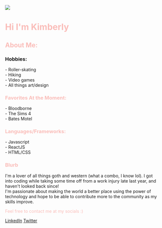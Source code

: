 <!-- [![Anurag's GitHub stats](https://github-readme-stats.vercel.app/api?kim5981=anuraghazra&theme=dark&show_icons=true)](https://github.com/anuraghazra/github-readme-stats) -->

<img src="https://cdn.glitch.global/34ab8fed-6a74-46e2-b154-c34551f4c029/github%20banner.png?v=1646948191796"/>

<!-- <style>
h1 {
  color: #fabdb9;
}
</style>

style="color: blue" -->

<h1 style="color: #fabdb9"> Hi I'm Kimberly  </h1>
<div class="about">
    <h2 style="color: #fabdb9"> About Me: </h2>
  
  <span id="hobbies">
     <h3> Hobbies: </h3>
      <p> - Roller-skating <br>
          - Hiking <br>
          - Video games <br>
          - All things art/design </p>
  </span>
  
  <span id="favorites">
     <h3 style="color: #fabdb9"> Favorites At the Moment: </h3>
     <p>  - Bloodborne <br>
          - The Sims 4 <br>
          - Bates Motel </p>
  </span>
  
  <span id="languages">
    <h3 style="color: #fabdb9"> Languages/Frameworks: </h3>
     <p>  - Javascript <br>
          - ReactJS <br>
          - HTML/CSS </p>
  </span>
  
  <span id="description">
    <h3 style="color: #fabdb9"> Blurb </h3>
    <p> I'm a lover of all things goth and western (what a combo, I know lol). I got into coding while taking some time off from a work injury late last year, and haven't looked
    back since! <br>
    I'm passionate about making the world a better place using the power of technology and hope to be able to contribute more to the community as my skills improve.</p>
  </span>
  
  <span id="contact">
    <p style="color: #fabdb9"> Feel free to contact me at my socials :) </p>
    <a href="https://www.linkedin.com/in/kimberlyrodriguez95">LinkedIn</a>
    <a href="https://twitter.com/kimrrodriguez">Twitter</a>
  </span>
  </div>
